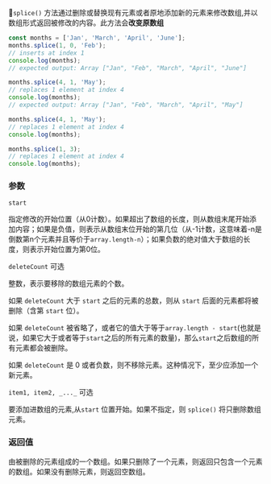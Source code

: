 `splice()` 方法通过删除或替换现有元素或者原地添加新的元素来修改数组,并以数组形式返回被修改的内容。此方法会**改变原数组**


```js
const months = ['Jan', 'March', 'April', 'June'];
months.splice(1, 0, 'Feb');
// inserts at index 1
console.log(months);
// expected output: Array ["Jan", "Feb", "March", "April", "June"]

months.splice(4, 1, 'May');
// replaces 1 element at index 4
console.log(months);
// expected output: Array ["Jan", "Feb", "March", "April", "May"]

months.splice(4, 1, 'May');
// replaces 1 element at index 4
console.log(months);

months.splice(1, 3);
// replaces 1 element at index 4
console.log(months);
```

### 参数

`start​`

指定修改的开始位置（从0计数）。如果超出了数组的长度，则从数组末尾开始添加内容；如果是负值，则表示从数组末位开始的第几位（从-1计数，这意味着-n是倒数第n个元素并且等价于`array.length-n`）；如果负数的绝对值大于数组的长度，则表示开始位置为第0位。

`deleteCount`  可选

整数，表示要移除的数组元素的个数。

如果  `deleteCount`  大于  `start`  之后的元素的总数，则从  `start`  后面的元素都将被删除（含第  `start`  位）。

如果  `deleteCount`  被省略了，或者它的值大于等于`array.length - start`(也就是说，如果它大于或者等于`start`之后的所有元素的数量)，那么`start`之后数组的所有元素都会被删除。

如果  `deleteCount`  是 0 或者负数，则不移除元素。这种情况下，至少应添加一个新元素。

`item1, item2, _..._` 可选

要添加进数组的元素,从`start`  位置开始。如果不指定，则  `splice()`  将只删除数组元素。

### 返回值

由被删除的元素组成的一个数组。如果只删除了一个元素，则返回只包含一个元素的数组。如果没有删除元素，则返回空数组。
<!--stackedit_data:
eyJoaXN0b3J5IjpbLTEyMDY2NTkyMjIsLTE3MDI4MzA0NjhdfQ
==
-->